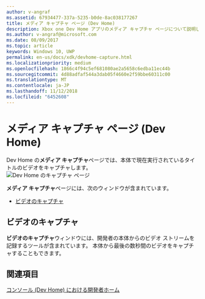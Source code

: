 ```yaml
---
author: v-angraf
ms.assetid: 67934477-337a-5235-b0de-8ac038177267
title: メディア キャプチャ ページ (Dev Home)
description: Xbox one Dev Home アプリのメディア キャプチャ ページについて説明します。
ms.author: v-angraf@microsoft.com
ms.date: 08/09/2017
ms.topic: article
keywords: Windows 10, UWP
permalink: en-us/docs/xdk/devhome-capture.html
ms.localizationpriority: medium
ms.openlocfilehash: 1866c4f94c5ef681080ae2a5658c6edba11ec44b
ms.sourcegitcommit: 4d88adfaf544a3dab05f4660e2f59bbe60311c00
ms.translationtype: MT
ms.contentlocale: ja-JP
ms.lasthandoff: 11/12/2018
ms.locfileid: "6452608"
---
```

# <a name="media-capture-page-dev-home"></a>メディア キャプチャ ページ (Dev Home)
   
  
Dev Home の**メディア キャプチャ**ページでは、本体で現在実行されているタイトルのビデオをキャプチャします。   
 ![Dev Home のキャプチャ ページ](images/devhome_capture.png)   
  
**メディア キャプチャ**ページには、次のウィンドウが含まれています。   
 
   *  [ビデオのキャプチャ](#ID4EHB)  

 
<a id="ID4EHB"></a>

   

## <a name="video-capture"></a>ビデオのキャプチャ  
   
  
**ビデオのキャプチャ**ウィンドウには、開発者の本体からのビデオ ストリームを記録するツールが含まれています。 本体から最後の数秒間のビデオをキャプチャすることもできます。   
  
<a id="ID4ERB"></a>

   

## <a name="see-also"></a>関連項目  
 [コンソール (Dev Home) における開発者ホーム](dev-home.md)

  